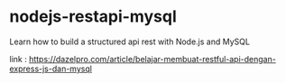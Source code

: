 # nodejs-restapi-mysql
Learn how to build a structured api rest with Node.js and MySQL

link : https://dazelpro.com/article/belajar-membuat-restful-api-dengan-express-js-dan-mysql
